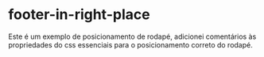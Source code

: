 # footer-in-right-place
Este é um exemplo de posicionamento de rodapé, adicionei comentários às propriedades do css essenciais para o posicionamento correto do rodapé.
